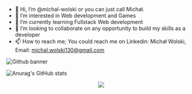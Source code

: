 - 👋 Hi, I’m @michal-wolski or you can just call Michał.
- 👀 I’m interested in Web development and Games
- 🌱 I’m currently learning Fullstack Web development
- 💞️ I’m looking to collaborate on any opportunity to build my skills as a developer
- 📫 How to reach me; You could reach me on Linkedin: Michał Wolski, Email: michal.wolski130@gmail.com                                                     

![Github banner](https://user-images.githubusercontent.com/105940217/183532454-0a795968-5e5c-4f00-8ca4-8a9557f5be4a.png)

![Anurag's GitHub stats](https://github-readme-stats.vercel.app/api?username=michal-wolski)

<div align="center">
<img src="https://komarev.com/ghpvc/?username=michal-wolski&&style=flat-square" align="center" />
</div>  
